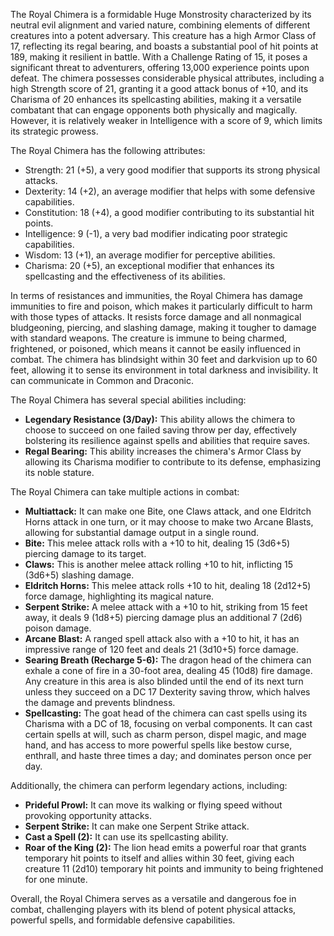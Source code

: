 The Royal Chimera is a formidable Huge Monstrosity characterized by its neutral evil alignment and varied nature, combining elements of different creatures into a potent adversary. This creature has a high Armor Class of 17, reflecting its regal bearing, and boasts a substantial pool of hit points at 189, making it resilient in battle. With a Challenge Rating of 15, it poses a significant threat to adventurers, offering 13,000 experience points upon defeat. The chimera possesses considerable physical attributes, including a high Strength score of 21, granting it a good attack bonus of +10, and its Charisma of 20 enhances its spellcasting abilities, making it a versatile combatant that can engage opponents both physically and magically. However, it is relatively weaker in Intelligence with a score of 9, which limits its strategic prowess.

The Royal Chimera has the following attributes: 
- Strength: 21 (+5), a very good modifier that supports its strong physical attacks. 
- Dexterity: 14 (+2), an average modifier that helps with some defensive capabilities. 
- Constitution: 18 (+4), a good modifier contributing to its substantial hit points. 
- Intelligence: 9 (-1), a very bad modifier indicating poor strategic capabilities. 
- Wisdom: 13 (+1), an average modifier for perceptive abilities. 
- Charisma: 20 (+5), an exceptional modifier that enhances its spellcasting and the effectiveness of its abilities.

In terms of resistances and immunities, the Royal Chimera has damage immunities to fire and poison, which makes it particularly difficult to harm with those types of attacks. It resists force damage and all nonmagical bludgeoning, piercing, and slashing damage, making it tougher to damage with standard weapons. The creature is immune to being charmed, frightened, or poisoned, which means it cannot be easily influenced in combat. The chimera has blindsight within 30 feet and darkvision up to 60 feet, allowing it to sense its environment in total darkness and invisibility. It can communicate in Common and Draconic.

The Royal Chimera has several special abilities including:
- **Legendary Resistance (3/Day):** This ability allows the chimera to choose to succeed on one failed saving throw per day, effectively bolstering its resilience against spells and abilities that require saves.
- **Regal Bearing:** This ability increases the chimera's Armor Class by allowing its Charisma modifier to contribute to its defense, emphasizing its noble stature.

The Royal Chimera can take multiple actions in combat:
- **Multiattack:** It can make one Bite, one Claws attack, and one Eldritch Horns attack in one turn, or it may choose to make two Arcane Blasts, allowing for substantial damage output in a single round.
- **Bite:** This melee attack rolls with a +10 to hit, dealing 15 (3d6+5) piercing damage to its target.
- **Claws:** This is another melee attack rolling +10 to hit, inflicting 15 (3d6+5) slashing damage.
- **Eldritch Horns:** This melee attack rolls +10 to hit, dealing 18 (2d12+5) force damage, highlighting its magical nature.
- **Serpent Strike:** A melee attack with a +10 to hit, striking from 15 feet away, it deals 9 (1d8+5) piercing damage plus an additional 7 (2d6) poison damage.
- **Arcane Blast:** A ranged spell attack also with a +10 to hit, it has an impressive range of 120 feet and deals 21 (3d10+5) force damage.
- **Searing Breath (Recharge 5-6):** The dragon head of the chimera can exhale a cone of fire in a 30-foot area, dealing 45 (10d8) fire damage. Any creature in this area is also blinded until the end of its next turn unless they succeed on a DC 17 Dexterity saving throw, which halves the damage and prevents blindness.
- **Spellcasting:** The goat head of the chimera can cast spells using its Charisma with a DC of 18, focusing on verbal components. It can cast certain spells at will, such as charm person, dispel magic, and mage hand, and has access to more powerful spells like bestow curse, enthrall, and haste three times a day; and dominates person once per day.

Additionally, the chimera can perform legendary actions, including:
- **Prideful Prowl:** It can move its walking or flying speed without provoking opportunity attacks.
- **Serpent Strike:** It can make one Serpent Strike attack.
- **Cast a Spell (2):** It can use its spellcasting ability.
- **Roar of the King (2):** The lion head emits a powerful roar that grants temporary hit points to itself and allies within 30 feet, giving each creature 11 (2d10) temporary hit points and immunity to being frightened for one minute. 

Overall, the Royal Chimera serves as a versatile and dangerous foe in combat, challenging players with its blend of potent physical attacks, powerful spells, and formidable defensive capabilities.